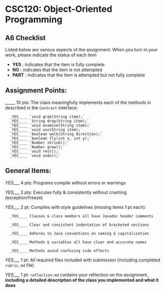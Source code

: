 # CSC120: Object-Oriented Programming
## A6 Checklist

Listed below are various aspects of the assignment.  When you turn in your work, please indicate the status of each item

- **YES** : indicates that the item is fully complete
- **NO** : indicates that the item is not attempted
- **PART** : indicates that the item is attempted but not fully complete


## Assignment Points:

_____ 10 pts: The class meaningfully implements each of the methods in described in the `Contract` interface:

      _YES____ `void grab(String item);`
      _YES____ `String drop(String item);`
      _YES____ `void examine(String item);`
      _YES____ `void use(String item);`
      _YES____ `boolean walk(String direction);`
      _YES____ `boolean fly(int x, int y);`
      _YES____ `Number shrink();`
      _YES____ `Number grow();`
      _YES____ `void rest();`
      _YES____ `void undo();`


## General Items:

_YES____ 4 pts: Programs compile without errors or warnings

_YES____ 2 pts: Executes fully & consistently without crashing (exception/freeze)

_YES____ 2 pt: Complies with style guidelines (missing items 1 pt each):

      _YES____ Classes & class members all have Javadoc header comments

      _YES____ Clear and consistent indentation of bracketed sections

      _YES____ Adheres to Java conventions on naming & capitalization

      _YES____ Methods & variables all have clear and accurate names

      _YES____ Methods avoid confusing side effects

_YES____ 1 pt: All required files included with submission (including completed `rubric.md` file)

_YES____ 1 pt: `reflection.md` contains your reflection on the assignment, **including a detailed description of the class you implemented and what it does**
